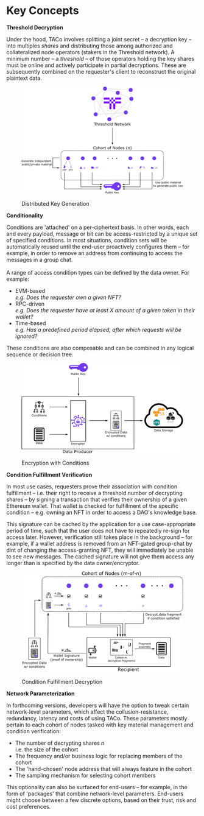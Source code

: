 # Key Concepts

**Threshold Decryption**

Under the hood, TACo involves splitting a joint secret – a decryption key – into multiples _shares_ and distributing those among authorized and collateralized node operators (stakers in the Threshold network). A minimum number – a _threshold_ – of those operators holding the key shares must be online and actively participate in partial decryptions. These are subsequently combined on the requester's client to reconstruct the original plaintext data.



<figure><img src=".gitbook/assets/taco_dkg (2).png" alt=""><figcaption><p>Distributed Key Generation</p></figcaption></figure>

**Conditionality**

Conditions are 'attached' on a per-ciphertext basis. In other words, each and every payload, message or bit can be access-restricted by a unique set of specified conditions. In most situations, condition sets will be automatically reused until the end-user proactively configures them – for example, in order to remove an address from continuing to access the messages in a group chat.\
\
A range of access condition types can be defined by the data owner. For example:

* EVM-based\
  _e.g. Does the requester own a given NFT?_
* RPC-driven\
  _e.g. Does the requester have at least X amount of a given token in their wallet?_
* Time-based\
  _e.g. Has a predefined period elapsed, after which requests will be ignored?_

These conditions are also composable and can be combined in any logical sequence or decision tree.

<figure><img src=".gitbook/assets/taco_encryption.png" alt=""><figcaption><p>Encryption with Conditions</p></figcaption></figure>

**Condition Fulfillment Verification**

In most use cases, requesters prove their association with condition fulfillment – i.e. their right to receive a threshold number of decrypting shares – by signing a transaction that verifies their ownership of a given Ethereum wallet. That wallet is checked for fulfillment of the specific condition – e.g. owning an NFT in order to access a DAO's knowledge base.

This signature can be cached by the application for a use case-appropriate period of time, such that the user does not have to repeatedly re-sign for access later. However, verification still takes place in the background – for example, if a wallet address is removed from an NFT-gated group-chat by dint of changing the access-granting NFT, they will immediately be unable to see new messages. The cached signature will not give them access any longer than is specified by the data owner/encryptor.

<figure><img src=".gitbook/assets/cbd_decryption.png" alt=""><figcaption><p>Condition Fulfillment Decryption</p></figcaption></figure>

**Network Parameterization**

In forthcoming versions, developers will have the option to tweak certain network-level parameters, which affect the collusion-resistance, redundancy, latency and costs of using TACo. These parameters mostly pertain to each cohort of nodes tasked with key material management and condition verification:&#x20;

* The number of decrypting shares _n_\
  i.e. the size of the cohort&#x20;
* The frequency and/or business logic for replacing members of the cohort
* The 'hand-chosen' node address that will always feature in the cohort
* The sampling mechanism for selecting cohort members

This optionality can also be surfaced for end-users – for example, in the form of 'packages' that combine network-level parameters. End-users might choose between a few discrete options, based on their trust, risk and cost preferences.
